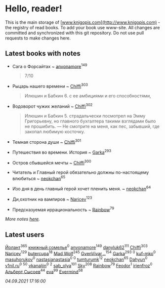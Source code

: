 # Hello, reader!
This is the main storage of [www.knigopis.com](http://www.knigopis.com) - the registry of read books.
To add your book use www-site. All changes are committed and synchronized with this git repository.
Do not use pull requests to make changes here.


## Latest books with notes
* Сага о Форсайтах ~ [anvonamore](users/595/5957175-vkontakte)<sup>149</sup>
    > 7/10

* Рыцарь нашего времени ~ [Chiffi](users/105/105831994080785626680-google)<sup>303</sup>
    > Илюшин и Бабкин 6. с ее амбициями и его способностями,

* Водоворот чужих желаний ~ [Chiffi](users/105/105831994080785626680-google)<sup>302</sup>
    > Илюшин и Бабкин 5. страдальчески посмотрел на Эмму Григорьевну, но главного бухгалтера такими взглядами было не прошибить.
    > 	— Не смотрите на меня, как пес, забывший, где закопал любимую косточку.

* Темная сторона души ~ [Chiffi](users/105/105831994080785626680-google)<sup>301</sup>

* Путешествия во времени. История ~ [Garka](users/115/115753719718250012620-google)<sup>293</sup>

* Остров сбывшейся мечты ~ [Chiffi](users/105/105831994080785626680-google)<sup>300</sup>

* Читатель и Главный герой обязательно должны по-настоящему влюбиться ~ [neokchan](users/113/113179958976964886996-google)<sup>65</sup>

* Изо дня в день главный герой хочет пленить меня. ~ [neokchan](users/113/113179958976964886996-google)<sup>64</sup>

* Ди,охотник на вампиров ~ [Naricev](users/107/107090515204537133928-google)<sup>123</sup>

* Предсказуемая иррациональность ~ [Rainbow](users/109/109787328219839805802-google)<sup>79</sup>


_More notes [here](latest_books_with_notes.md)._


## Latest users
[Йолант](users/104/104690883692185089260-google)<sup>365</sup> 
[книжный сомелье](users/115/115727566151095005266-google)<sup>0</sup> 
[anvonamore](users/595/5957175-vkontakte)<sup>149</sup> 
[danyluk62](users/374/374149854-vkontakte)<sup>111</sup> 
[Chiffi](users/105/105831994080785626680-google)<sup>303</sup> 
[Naricev](users/107/107090515204537133928-google)<sup>129</sup> 
[butercupa](users/193/193697993-vkontakte)<sup>18</sup> 
[Mad Wolf](users/947/94738840-vkontakte)<sup>245</sup> 
[GvenVivar ..](users/158/158266434925901-facebook)<sup>154</sup> 
[Garka](users/115/115753719718250012620-google)<sup>293</sup> 
[](users/191/1911114012383714-facebook)<sup>0</sup> 
[kuf-mko](users/283/283490946-yandex)<sup>0</sup> 
[masuhorukov](users/662/6628575-vkontakte)<sup>0</sup> 
[nastasianastasia](users/200/20044939-vkontakte)<sup>0</sup> 
[](users/101/101935307881070680619-google)<sup>0</sup> 
[tumturumk](users/135/135685382-vkontakte)<sup>12</sup> 
[neokchan](users/113/113179958976964886996-google)<sup>65</sup> 
[Dahyun](users/115/115492089732162065423-google)<sup>0</sup> 
[v1nil.ru](users/787/787891495-yandex)<sup>0</sup> 
[](users/153/1537586159620888-facebook)<sup>50</sup> 
[vkanaljin](users/677/677089247-yandex)<sup>0</sup> 
[](users/116/116587059105826857287-google)<sup>2</sup> 
[sab_olya](users/139/139338401-vkontakte)<sup>101</sup> 
[Sky](users/118/118049897850017649660-googleplus)<sup>208</sup> 
[Rainbow](users/109/109787328219839805802-google)<sup>79</sup> 
[Feodor](users/117/117130485334126869740-google)<sup>1</sup> 
[irienfroz](users/150/150508923-vkontakte)<sup>0</sup> 
[Альберт Сысоев](users/474/47446642-vkontakte)<sup>44</sup> 
[eva](users/111/111656270551033014778-google)<sup>99</sup> 
[Evermind](users/302/302928912-vkontakte)<sup>58</sup> 


_04.09.2021 17:16:00_
